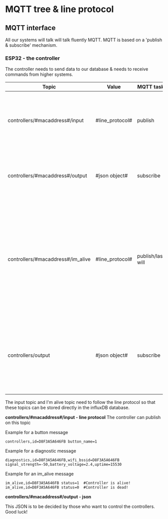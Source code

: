 # MQTT tree & line protocol


## MQTT interface

All our systems will talk will talk fluently MQTT. MQTT is based on a 'publish & subscribe' mechanism.

### ESP32 - the controller
The controller needs to send data to our database & needs to receive commands from higher systems.


| Topic                           | Value           | MQTT task         | Comment                                                                                                                                                                                  |
|---------------------------------|-----------------|-------------------|------------------------------------------------------------------------------------------------------------------------------------------------------------------------------------------|
| controllers/#macaddress#/input  | #line_protocol# | publish           | All things that need to be stored to the database: button presses, diagnostics, ...                                                                                                  |
| controllers/#macaddress#/output | #json object#   | subscribe         | All things that a *specific* controller needs to do: light up buttons, print text, ...                                                                                               |
| controllers/#macaddress#/im_alive            | #line_protocol# | publish/last will | All things regarding onboarding and offboarding: on first connect an "I'm alive" message can be send, on connection lost, the broker can send a specific "I'm dead" message.|
| controllers/output              | #json object#   | subscribe         | All things that *all* controllers need to do: * Send a diagnostics string (battery level, uptime, connected bssid) *                                                                     |


The input topic and I'm alive topic need to follow the line protocol so that these topics can be stored directly in the influxDB database.

**controllers/#macaddress#/input - line protocol**
The controller can publish on this topic

Example for a button message
```
controllers,id=D8F3A5A646FB button_name=1
```
Example for a diagnostic message
```
diagnostics,id=D8F3A5A646FB,wifi_bssid=D8F3A5A646FB signal_strength=-50,battery_voltage=2.4,uptime=15530
```

Example for an im_alive message
```
im_alive,id=D8F3A5A646FB status=1  #Controller is alive!
im_alive,id=D8F3A5A646FB status=0  #Controller is dead!
```

**controllers/#macaddress#/output - json**

This JSON is to be decided by those who want to control the controllers. Good luck!